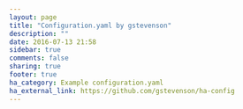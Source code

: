 ```yaml
---
layout: page
title: "Configuration.yaml by gstevenson"
description: ""
date: 2016-07-13 21:58
sidebar: true
comments: false
sharing: true
footer: true
ha_category: Example configuration.yaml
ha_external_link: https://github.com/gstevenson/ha-config
---
```

